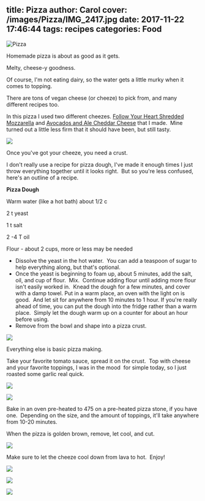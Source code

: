 title: Pizza
author: Carol
cover: /images/Pizza/IMG_2417.jpg
date: 2017-11-22 17:46:44
tags: recipes
categories: Food
---
![Pizza](/images/Pizza/IMG_2416.jpg)

Homemade pizza is about as good as it gets.

Melty, cheese-y goodness.

Of course, I'm not eating dairy, so the water gets a little murky when it comes to topping.

There are tons of vegan cheese (or cheeze) to pick from, and many different recipes too.

In this pizza I used two different cheezes. [Follow Your Heart Shredded Mozzarella] and [Avocados and Ale Cheddar Cheese] that I made.  Mine turned out a little less firm that it should have been, but still tasty.

![](/images/Pizza/IMG_2413.jpg)

Once you've got your cheeze, you need a crust.

I don't really use a recipe for pizza dough, I've made it enough times I just throw everything together until it looks right.  But so you're less confused, here's an outline of a recipe.

__Pizza Dough__

Warm water (like a hot bath) about 1/2 c

2 t yeast

1 t salt

2 -4 T oil

Flour - about 2 cups, more or less may be needed

- Dissolve the yeast in the hot water.  You can add a teaspoon of sugar to help everything along, but that's optional.
- Once the yeast is beginning to foam up, about 5 minutes, add the salt, oil, and cup of flour.  Mix.  Continue adding flour until adding more flour isn't easily worked in.  Knead the dough for a few minutes, and cover with a damp towel. Put in a warm place, an oven with the light on is good.  And let sit for anywhere from 10 minutes to 1 hour. If you're really ahead of time, you can put the dough into the fridge rather than a warm place.  Simply let the dough warm up on a counter for about an hour before using.
- Remove from the bowl and shape into a pizza crust.

![](/images/Pizza/IMG_2407.jpg)

Everything else is basic pizza making.

Take your favorite tomato sauce, spread it on the crust.  Top with cheese and your favorite toppings, I was in the mood  for simple today, so I just roasted some garlic real quick.

![](/images/Pizza/IMG_2408.jpg)

![](/images/Pizza/IMG_2412.jpg)

Bake in an oven pre-heated to 475 on a pre-heated pizza stone, if you have one.  Depending on the size, and the amount of toppings, it'll take anywhere from 10-20 minutes.

When the pizza is golden brown, remove, let cool, and cut.

![](/images/Pizza/IMG_2414.jpg)

Make sure to let the cheeze cool down from lava to hot.  Enjoy!

![](/images/Pizza/IMG_2415.jpg)

![](/images/Pizza/IMG_2417.jpg)

![](/images/Pizza/IMG_2418.jpg)

[Follow Your Heart Shredded Mozzarella]: http://followyourheart.com/products/mozzarella-shreds-27/
[Avocados and Ale Cheddar Cheese]: https://avocadosandales.com/2015/11/03/aquafaba-cheddar/
